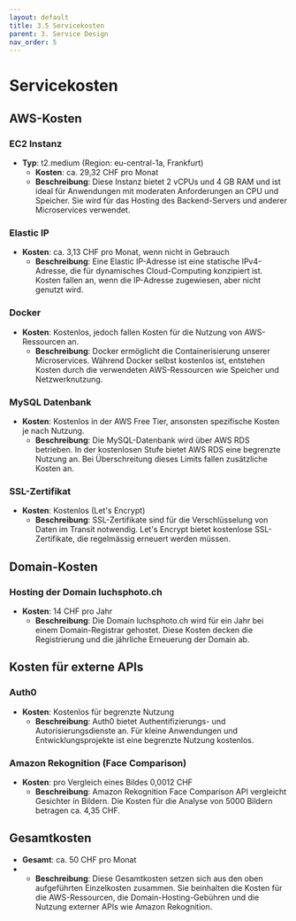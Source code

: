 ```yaml
---
layout: default
title: 3.5 Servicekosten
parent: 3. Service Design
nav_order: 5
---
```

# Servicekosten

## AWS-Kosten

### EC2 Instanz
- **Typ**: t2.medium (Region: eu-central-1a, Frankfurt)
  - **Kosten**: ca. 29,32 CHF pro Monat
  - **Beschreibung**: Diese Instanz bietet 2 vCPUs und 4 GB RAM und ist ideal für Anwendungen mit moderaten Anforderungen an CPU und Speicher. Sie wird für das Hosting des Backend-Servers und anderer Microservices verwendet.

### Elastic IP
- **Kosten**: ca. 3,13 CHF pro Monat, wenn nicht in Gebrauch
  - **Beschreibung**: Eine Elastic IP-Adresse ist eine statische IPv4-Adresse, die für dynamisches Cloud-Computing konzipiert ist. Kosten fallen an, wenn die IP-Adresse zugewiesen, aber nicht genutzt wird.

### Docker
- **Kosten**: Kostenlos, jedoch fallen Kosten für die Nutzung von AWS-Ressourcen an.
  - **Beschreibung**: Docker ermöglicht die Containerisierung unserer Microservices. Während Docker selbst kostenlos ist, entstehen Kosten durch die verwendeten AWS-Ressourcen wie Speicher und Netzwerknutzung.

### MySQL Datenbank
- **Kosten**: Kostenlos in der AWS Free Tier, ansonsten spezifische Kosten je nach Nutzung.
  - **Beschreibung**: Die MySQL-Datenbank wird über AWS RDS betrieben. In der kostenlosen Stufe bietet AWS RDS eine begrenzte Nutzung an. Bei Überschreitung dieses Limits fallen zusätzliche Kosten an.

### SSL-Zertifikat
- **Kosten**: Kostenlos (Let's Encrypt)
  - **Beschreibung**: SSL-Zertifikate sind für die Verschlüsselung von Daten im Transit notwendig. Let's Encrypt bietet kostenlose SSL-Zertifikate, die regelmässig erneuert werden müssen.

## Domain-Kosten

### Hosting der Domain luchsphoto.ch
- **Kosten**: 14 CHF pro Jahr
  - **Beschreibung**: Die Domain luchsphoto.ch wird für ein Jahr bei einem Domain-Registrar gehostet. Diese Kosten decken die Registrierung und die jährliche Erneuerung der Domain ab.

## Kosten für externe APIs

### Auth0
- **Kosten**: Kostenlos für begrenzte Nutzung
  - **Beschreibung**: Auth0 bietet Authentifizierungs- und Autorisierungsdienste an. Für kleine Anwendungen und Entwicklungsprojekte ist eine begrenzte Nutzung kostenlos.

### Amazon Rekognition (Face Comparison)
- **Kosten**: pro Vergleich eines Bildes 0,0012 CHF
  - **Beschreibung**: Amazon Rekognition Face Comparison API vergleicht Gesichter in Bildern. Die Kosten für die Analyse von 5000 Bildern betragen ca. 4,35 CHF.

## Gesamtkosten
- **Gesamt**: ca. 50 CHF pro Monat
- 
  - **Beschreibung**: Diese Gesamtkosten setzen sich aus den oben aufgeführten Einzelkosten zusammen. Sie beinhalten die Kosten für die AWS-Ressourcen, die Domain-Hosting-Gebühren und die Nutzung externer APIs wie Amazon Rekognition.